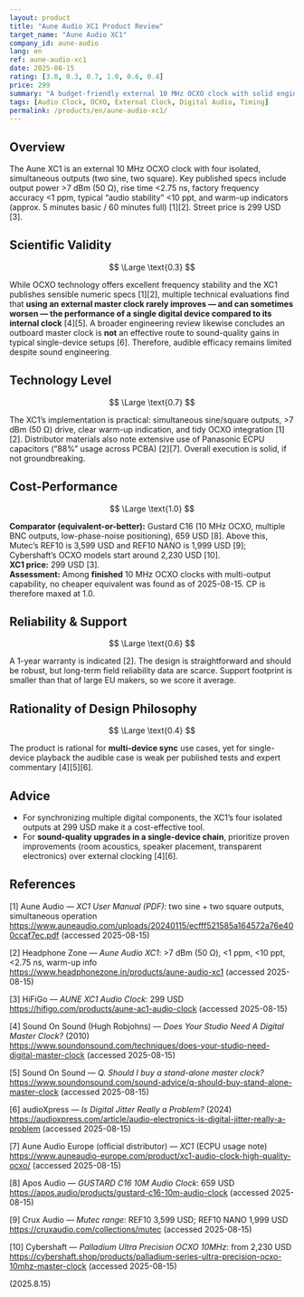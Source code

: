 ```yaml
---
layout: product
title: "Aune Audio XC1 Product Review"
target_name: "Aune Audio XC1"
company_id: aune-audio
lang: en
ref: aune-audio-xc1
date: 2025-08-15
rating: [3.0, 0.3, 0.7, 1.0, 0.6, 0.4]
price: 299
summary: "A budget-friendly external 10 MHz OCXO clock with solid engineering; audible benefits in single-device playback remain limited"
tags: [Audio Clock, OCXO, External Clock, Digital Audio, Timing]
permalink: /products/en/aune-audio-xc1/
---
```


## Overview

The Aune XC1 is an external 10 MHz OCXO clock with four isolated, simultaneous outputs (two sine, two square). Key published specs include output power >7 dBm (50 Ω), rise time <2.75 ns, factory frequency accuracy <1 ppm, typical “audio stability” <10 ppt, and warm-up indicators (approx. 5 minutes basic / 60 minutes full) [1][2]. Street price is 299 USD [3].

## Scientific Validity

$$ \Large \text{0.3} $$

While OCXO technology offers excellent frequency stability and the XC1 publishes sensible numeric specs [1][2], multiple technical evaluations find that **using an external master clock rarely improves — and can sometimes worsen — the performance of a single digital device compared to its internal clock** [4][5]. A broader engineering review likewise concludes an outboard master clock is **not** an effective route to sound-quality gains in typical single-device setups [6]. Therefore, audible efficacy remains limited despite sound engineering.

## Technology Level

$$ \Large \text{0.7} $$

The XC1’s implementation is practical: simultaneous sine/square outputs, >7 dBm (50 Ω) drive, clear warm-up indication, and tidy OCXO integration [1][2]. Distributor materials also note extensive use of Panasonic ECPU capacitors (“88%” usage across PCBA) [2][7]. Overall execution is solid, if not groundbreaking.

## Cost-Performance

$$ \Large \text{1.0} $$

**Comparator (equivalent-or-better):** Gustard C16 (10 MHz OCXO, multiple BNC outputs, low-phase-noise positioning), 659 USD [8]. Above this, Mutec’s REF10 is 3,599 USD and REF10 NANO is 1,999 USD [9]; Cybershaft’s OCXO models start around 2,230 USD [10].  
**XC1 price:** 299 USD [3].  
**Assessment:** Among **finished** 10 MHz OCXO clocks with multi-output capability, no cheaper equivalent was found as of 2025-08-15. CP is therefore maxed at 1.0.

## Reliability & Support

$$ \Large \text{0.6} $$

A 1-year warranty is indicated [2]. The design is straightforward and should be robust, but long-term field reliability data are scarce. Support footprint is smaller than that of large EU makers, so we score it average.

## Rationality of Design Philosophy

$$ \Large \text{0.4} $$

The product is rational for **multi-device sync** use cases, yet for single-device playback the audible case is weak per published tests and expert commentary [4][5][6].

## Advice

- For synchronizing multiple digital components, the XC1’s four isolated outputs at 299 USD make it a cost-effective tool.  
- For **sound-quality upgrades in a single-device chain**, prioritize proven improvements (room acoustics, speaker placement, transparent electronics) over external clocking [4][6].

## References

[1] Aune Audio — *XC1 User Manual (PDF)*: two sine + two square outputs, simultaneous operation  
https://www.auneaudio.com/uploads/20240115/ecfff521585a164572a76e400ccaf7ec.pdf (accessed 2025-08-15)

[2] Headphone Zone — *Aune Audio XC1*: >7 dBm (50 Ω), <1 ppm, <10 ppt, <2.75 ns, warm-up info  
https://www.headphonezone.in/products/aune-audio-xc1 (accessed 2025-08-15)

[3] HiFiGo — *AUNE XC1 Audio Clock*: 299 USD  
https://hifigo.com/products/aune-ac1-audio-clock (accessed 2025-08-15)

[4] Sound On Sound (Hugh Robjohns) — *Does Your Studio Need A Digital Master Clock?* (2010)  
https://www.soundonsound.com/techniques/does-your-studio-need-digital-master-clock (accessed 2025-08-15)

[5] Sound On Sound — *Q. Should I buy a stand-alone master clock?*  
https://www.soundonsound.com/sound-advice/q-should-buy-stand-alone-master-clock (accessed 2025-08-15)

[6] audioXpress — *Is Digital Jitter Really a Problem?* (2024)  
https://audioxpress.com/article/audio-electronics-is-digital-jitter-really-a-problem (accessed 2025-08-15)

[7] Aune Audio Europe (official distributor) — *XC1* (ECPU usage note)  
https://www.auneaudio-europe.com/product/xc1-audio-clock-high-quality-ocxo/ (accessed 2025-08-15)

[8] Apos Audio — *GUSTARD C16 10M Audio Clock*: 659 USD  
https://apos.audio/products/gustard-c16-10m-audio-clock (accessed 2025-08-15)

[9] Crux Audio — *Mutec range*: REF10 3,599 USD; REF10 NANO 1,999 USD  
https://cruxaudio.com/collections/mutec (accessed 2025-08-15)

[10] Cybershaft — *Palladium Ultra Precision OCXO 10MHz*: from 2,230 USD  
https://cybershaft.shop/products/palladium-series-ultra-precision-ocxo-10mhz-master-clock (accessed 2025-08-15)

(2025.8.15)

